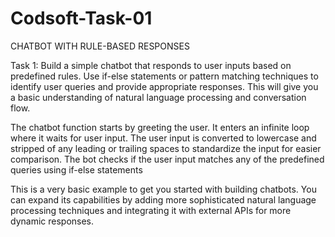 # Codsoft-Task-01
CHATBOT WITH RULE-BASED RESPONSES

Task 1: Build a simple chatbot that responds to user inputs based on predefined rules. Use if-else statements or pattern matching techniques to identify user queries and provide appropriate responses. This will give you a basic understanding of natural language processing and conversation flow.

The chatbot function starts by greeting the user. It enters an infinite loop where it waits for user input. The user input is converted to lowercase and stripped of any leading or trailing spaces to standardize the input for easier comparison. The bot checks if the user input matches any of the predefined queries using if-else statements

This is a very basic example to get you started with building chatbots. You can expand its capabilities by adding more sophisticated natural language processing techniques and integrating it with external APIs for more dynamic responses.
